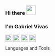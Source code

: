 ### Hi there <img src="https://raw.githubusercontent.com/iampavangandhi/iampavangandhi/master/gifs/Hi.gif" width="30px"></h2>
### I'm Gabriel Vivas
<a href="https://www.linkedin.com/in/gabo-vivas/">
  <img align="left" alt="Gabriel's Linkdein" width="22px" src="https://cdn.jsdelivr.net/npm/simple-icons@v3/icons/linkedin.svg" />
</a>
<a href="https://github.com/gabrielv69">
  <img align="left" alt="Gabriel's Github" width="22px" src="https://cdn.jsdelivr.net/npm/simple-icons@v3/icons/github.svg" />
</a>
<a href="https://www.instagram.com/gabo.vivas/">
  <img align="left" alt="Gabriel's Instagram" width="22px" src="https://cdn.jsdelivr.net/npm/simple-icons@v3/icons/instagram.svg" />
</a>
<a href="https://stackoverflow.com/users/16226030/gabriel">
  <img align="left" alt="Gabriel's Stack" width="22px" src="https://cdn.jsdelivr.net/npm/simple-icons@v3/icons/stackoverflow.svg" />
</a>
<br></br

### Languages and Tools

<!--
**gabrielv69/gabrielv69** is a ✨ _special_ ✨ repository because its `README.md` (this file) appears on your GitHub profile.

Here are some ideas to get you started:

- 🔭 I’m currently working on ...
- 🌱 I’m currently learning ...
- 👯 I’m looking to collaborate on ...
- 🤔 I’m looking for help with ...
- 💬 Ask me about ...
- 📫 How to reach me: ...
- 😄 Pronouns: ...
- ⚡ Fun fact: ...
-->
